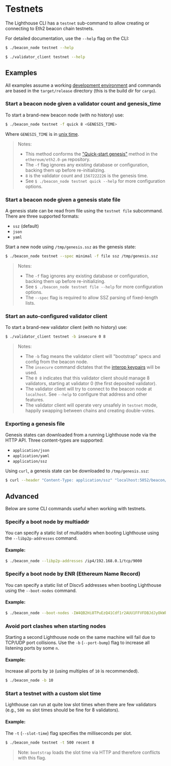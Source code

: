 # Testnets

The Lighthouse CLI has a `testnet` sub-command to allow creating or connecting
to Eth2 beacon chain testnets.

For detailed documentation, use the `--help` flag on the CLI:

```bash
$ ./beacon_node testnet --help
```

```bash
$ ./validator_client testnet --help
```

## Examples

All examples assume a working [development environment](./setup.md) and
commands are based in the `target/release` directory (this is the build dir for
`cargo`).

### Start a beacon node given a validator count and genesis_time


To start a brand-new beacon node (with no history) use:

```bash
$ ./beacon_node testnet -f quick 8 <GENESIS_TIME>
```

Where `GENESIS_TIME` is in [unix time](https://duckduckgo.com/?q=unix+time&t=ffab&ia=answer).

> Notes:
>
> - This method conforms the ["Quick-start
genesis"](https://github.com/ethereum/eth2.0-pm/tree/6e41fcf383ebeb5125938850d8e9b4e9888389b4/interop/mocked_start#quick-start-genesis)
method in the `ethereum/eth2.0-pm` repository.
> - The `-f` flag ignores any existing database or configuration, backing them
>   up before re-initializing.
> - `8` is the validator count and `1567222226` is the genesis time.
> - See `$ ./beacon_node testnet quick --help` for more configuration options.

### Start a beacon node given a genesis state file

A genesis state can be read from file using the `testnet file` subcommand.
There are three supported formats:

- `ssz` (default)
- `json`
- `yaml`

Start a new node using `/tmp/genesis.ssz` as the genesis state:

```bash
$ ./beacon_node testnet --spec minimal -f file ssz /tmp/genesis.ssz
```

> Notes:
>
> - The `-f` flag ignores any existing database or configuration, backing them
>   up before re-initializing.
> - See `$ ./beacon_node testnet file --help` for more configuration options.
> - The `--spec` flag is required to allow SSZ parsing of fixed-length lists.

### Start an auto-configured validator client

To start a brand-new validator client (with no history) use:

```bash
$ ./validator_client testnet -b insecure 0 8
```

> Notes:
>
> - The `-b` flag means the validator client will "bootstrap" specs and config
>   from the beacon node.
> - The `insecure` command dictates that the [interop keypairs](https://github.com/ethereum/eth2.0-pm/tree/6e41fcf383ebeb5125938850d8e9b4e9888389b4/interop/mocked_start#pubkeyprivkey-generation)
>   will be used.
> - The `0 8` indicates that this validator client should manage 8 validators,
>   starting at validator 0 (the first deposited validator).
> - The validator client will try to connect to the beacon node at `localhost`.
>   See `--help` to configure that address and other features.
> - The validator client will operate very unsafely in `testnet` mode, happily
>   swapping between chains and creating double-votes.

### Exporting a genesis file

Genesis states can downloaded from a running Lighthouse node via the HTTP API. Three content-types are supported:

- `application/json`
- `application/yaml`
- `application/ssz`

Using `curl`, a genesis state can be downloaded to `/tmp/genesis.ssz`:

```bash
$ curl --header "Content-Type: application/ssz" "localhost:5052/beacon/state/genesis" -o /tmp/genesis.ssz
```

## Advanced

Below are some CLI commands useful when working with testnets.

### Specify a boot node by multiaddr

You can specify a static list of multiaddrs when booting Lighthouse using
the `--libp2p-addresses` command.

#### Example:

```bash
$ ./beacon_node --libp2p-addresses /ip4/192.168.0.1/tcp/9000
```

### Specify a boot node by ENR (Ethereum Name Record)

You can specify a static list of Discv5 addresses when booting Lighthouse using
the `--boot-nodes` command.

#### Example:

```bash
$ ./beacon_node --boot-nodes -IW4QB2Hi8TPuEzQ41Cdf1r2AUU1FFVFDBJdJyOkWk2qXpZfFZQy2YnJIyoT_5fnbtrXUouoskmydZl4pIg90clIkYUDgmlwhH8AAAGDdGNwgiMog3VkcIIjKIlzZWNwMjU2azGhAjg0-DsTkQynhJCRnLLttBK1RS78lmUkLa-wgzAi-Ob5
```

### Avoid port clashes when starting nodes

Starting a second Lighthouse node on the same machine will fail due to TCP/UDP
port collisions. Use the `-b` (`--port-bump`) flag to increase all listening
ports by some `n`.

#### Example:

Increase all ports by `10` (using multiples of `10` is recommended).

```bash
$ ./beacon_node -b 10
```

### Start a testnet with a custom slot time

Lighthouse can run at quite low slot times when there are few validators (e.g.,
`500 ms` slot times should be fine for 8 validators).

#### Example:

The `-t` (`--slot-time`) flag specifies the milliseconds per slot.

```bash
$ ./beacon_node testnet -t 500 recent 8
```

> Note: `bootstrap` loads the slot time via HTTP and therefore conflicts with
> this flag.
